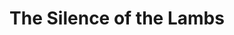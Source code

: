 ---
title: "The Silence of the Lambs"

year: 1991

director: "Jonathan Demme"

summary: "When F.B.I. can't catch a serial murdering psychopath, they need the help of a serial murdering psychologist. Young cadet Clarice is sent to ask for his analysis."

comment: "Anthony Hopkins gives a career-defining performance"

video: "https://media.giphy.com/media/v1.Y2lkPTc5MGI3NjExMmI4d2Z6Z3hwb2FxYWZvc2c5dTBwOWYxcGN6bng4eTgyejAxN3lmYSZlcD12MV9pbnRlcm5hbF9naWZfYnlfaWQmY3Q9Zw/VvTG9RrCeGrza/giphy.mp4"

image: "https://media.giphy.com/media/VvTG9RrCeGrza/giphy.gif"

imdb: "https://www.imdb.com/title/tt0102926/"

quotes:
  - "Quid pro quo, Clarice"
---